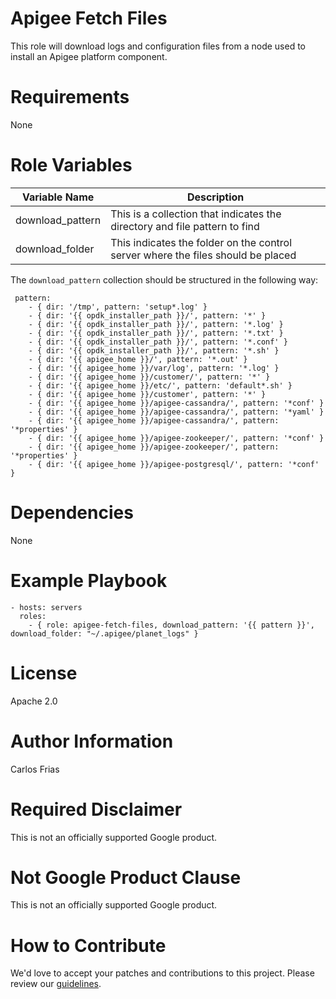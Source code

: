 # Apigee Fetch Files

This role will download logs and configuration files from a node used to install an Apigee platform component.

# Requirements

None

# Role Variables

| Variable Name | Description |
| --- | --- |
| download_pattern | This is a collection that indicates the directory and file pattern to find |
| download_folder | This indicates the folder on the control server where the files should be placed | 

The `download_pattern` collection should be structured in the following way: 

     pattern:
        - { dir: '/tmp', pattern: 'setup*.log' }
        - { dir: '{{ opdk_installer_path }}/', pattern: '*' }
        - { dir: '{{ opdk_installer_path }}/', pattern: '*.log' }
        - { dir: '{{ opdk_installer_path }}/', pattern: '*.txt' }
        - { dir: '{{ opdk_installer_path }}/', pattern: '*.conf' }
        - { dir: '{{ opdk_installer_path }}/', pattern: '*.sh' }
        - { dir: '{{ apigee_home }}/', pattern: '*.out' }
        - { dir: '{{ apigee_home }}/var/log', pattern: '*.log' }
        - { dir: '{{ apigee_home }}/customer/', pattern: '*' }
        - { dir: '{{ apigee_home }}/etc/', pattern: 'default*.sh' }
        - { dir: '{{ apigee_home }}/customer', pattern: '*' }
        - { dir: '{{ apigee_home }}/apigee-cassandra/', pattern: '*conf' }
        - { dir: '{{ apigee_home }}/apigee-cassandra/', pattern: '*yaml' }
        - { dir: '{{ apigee_home }}/apigee-cassandra/', pattern: '*properties' }
        - { dir: '{{ apigee_home }}/apigee-zookeeper/', pattern: '*conf' }
        - { dir: '{{ apigee_home }}/apigee-zookeeper/', pattern: '*properties' }
        - { dir: '{{ apigee_home }}/apigee-postgresql/', pattern: '*conf' }

# Dependencies

None

# Example Playbook

    - hosts: servers
      roles: 
        - { role: apigee-fetch-files, download_pattern: '{{ pattern }}', download_folder: "~/.apigee/planet_logs" }

# License

Apache 2.0

# Author Information

Carlos Frias


# Required Disclaimer

This is not an officially supported Google product.
<!-- BEGIN Google Required Disclaimer -->

# Not Google Product Clause

This is not an officially supported Google product.
<!-- END Google Required Disclaimer -->
<!-- BEGIN Google How To Contribute -->
# How to Contribute

We'd love to accept your patches and contributions to this project. Please review our [guidelines](CONTRIBUTION.md).
<!-- END Google How To Contribute -->
